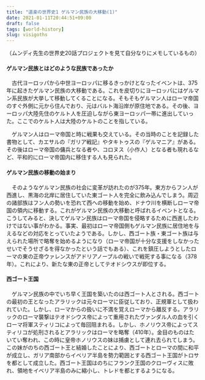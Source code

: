 ```yaml
---
title: "道楽の世界史1 ゲルマン民族の大移動(1)"
date: 2021-01-11T20:44:51+09:00
draft: false
tags: [world-history]
slug: visigoths
---
```

（ムンディ先生の世界史20話プロジェクトを見て自分なりにメモしているもの）

#### ゲルマン民族とはどのような民族であったか
　古代ヨーロッパから中世ヨーロッパに移るきっかけとなったイベントは、375年に起きたゲルマン民族の大移動である。これを皮切りにヨーロッパにはゲルマン系民族が大挙して移動してくることになる。そもそもゲルマン人はローマ帝国のすぐ外側に元から住んでおり、元はバルト海沿岸が原住地である。その後、ヨーロッパ大陸先住のケルト人を圧迫しながら東ヨーロッパ一帯に進出していった。ここでのケルト人は大陸のケルトのことを指している。

　ゲルマン人はローマ帝国と時に戦果も交えている。その当時のことを記録した書物として、カエサルの『ガリア戦記』やタキトゥスの『ゲルマニア』がある。その後はローマ帝国の傭兵となる者や、コロヌス（小作人）となる者も現れるなど、平和的にローマ帝国内に移住する人も見られた。

#### ゲルマン民族の移動の始まり
　そのようなゲルマン民族の社会に変革が訪れたのが375年。東方からフン人が西進し、黒海の北岸に居住していた東ゴート人を完全に飲み込んでしまう。周辺の諸部族はフン人の勢いを恐れて西への移動を始め、ドナウ川を横断しローマ帝国の領内に移動する。これがゲルマン民族の大移動と呼ばれるイベントとなる。こうしてみると、決してゲルマン民族はローマ帝国を侵略するために西進したわけではない事がわかる。事実、最初はローマ帝国側もゲルマン民族に居住地を与えるなどの対応をとっていたようである。しかし、西ゴート族・東ゴート族は与えられた場所で略奪を始めるようになり（ローマ帝国が十分な支援をしなかったせいでそうせざるを得なかったという話でもある）、これを鎮圧しようとしたローマの東の正帝ウァレンスがアドリアノープルの戦いで戦死する事になる（378年）。これにより、新たな東の正帝としてテオドシウスが即位する。

#### 西ゴート王国
　ゲルマン民族の中でいち早く王国を築いたのは西ゴート人とされる。西ゴートの最初の王となったアラリックは元々ローマに臣従しており、正規軍として扱われていた。しかし、ローマからの扱いに不満を覚えローマから離反する。アラリックのローマ襲撃はテオドシウス帝によって重用されたヴァンダル人の血を引くローマ将軍スティリコによって毎回阻まれる。しかし、ホノリウス帝によってスティリコが処刑されるとアラリックはローマを略奪（410年）。金目のものはたいてい奪われ、この時に皇帝ホノリウスの妹は捕虜として連れ去られてしまう。この妹がのちの西ゴート王と結婚したことにより、西ゴートとローマの間に和平が成立し、ガリア南部からイベリア半島を勢力範囲とする西ゴート王国がトロサを都として成立した。西ゴート王国はのちにフランク王国のクローヴィスに敗れ、領地をイベリア半島のみに縮小し、トレドを都とするようになる。
